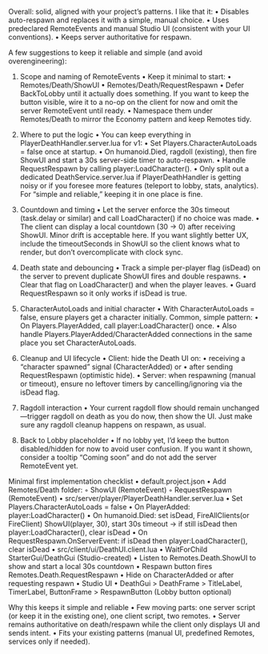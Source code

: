 Overall: solid, aligned with your project’s patterns. I like that it:
•  Disables auto-respawn and replaces it with a simple, manual choice.
•  Uses predeclared RemoteEvents and manual Studio UI (consistent with your UI conventions).
•  Keeps server authoritative for respawn.

A few suggestions to keep it reliable and simple (and avoid overengineering):

1) Scope and naming of RemoteEvents
•  Keep it minimal to start:
•  Remotes/Death/ShowUI
•  Remotes/Death/RequestRespawn
•  Defer BackToLobby until it actually does something. If you want to keep the button visible, wire it to a no-op on the client for now and omit the server RemoteEvent until ready.
•  Namespace them under Remotes/Death to mirror the Economy pattern and keep Remotes tidy.

2) Where to put the logic
•  You can keep everything in PlayerDeathHandler.server.lua for v1:
•  Set Players.CharacterAutoLoads = false once at startup.
•  On humanoid.Died, ragdoll (existing), then fire ShowUI and start a 30s server-side timer to auto-respawn.
•  Handle RequestRespawn by calling player:LoadCharacter().
•  Only split out a dedicated DeathService.server.lua if PlayerDeathHandler is getting noisy or if you foresee more features (teleport to lobby, stats, analytics). For “simple and reliable,” keeping it in one place is fine.

3) Countdown and timing
•  Let the server enforce the 30s timeout (task.delay or similar) and call LoadCharacter() if no choice was made.
•  The client can display a local countdown (30 → 0) after receiving ShowUI. Minor drift is acceptable here. If you want slightly better UX, include the timeoutSeconds in ShowUI so the client knows what to render, but don’t overcomplicate with clock sync.

4) Death state and debouncing
•  Track a simple per-player flag (isDead) on the server to prevent duplicate ShowUI fires and double respawns.
•  Clear that flag on LoadCharacter() and when the player leaves.
•  Guard RequestRespawn so it only works if isDead is true.

5) CharacterAutoLoads and initial character
•  With CharacterAutoLoads = false, ensure players get a character initially. Common, simple pattern:
•  On Players.PlayerAdded, call player:LoadCharacter() once.
•  Also handle Players.PlayerAdded/CharacterAdded connections in the same place you set CharacterAutoLoads.

6) Cleanup and UI lifecycle
•  Client: hide the Death UI on:
•  receiving a “character spawned” signal (CharacterAdded) or
•  after sending RequestRespawn (optimistic hide).
•  Server: when respawning (manual or timeout), ensure no leftover timers by cancelling/ignoring via the isDead flag.

7) Ragdoll interaction
•  Your current ragdoll flow should remain unchanged—trigger ragdoll on death as you do now, then show the UI. Just make sure any ragdoll cleanup happens on respawn, as usual.

8) Back to Lobby placeholder
•  If no lobby yet, I’d keep the button disabled/hidden for now to avoid user confusion. If you want it shown, consider a tooltip “Coming soon” and do not add the server RemoteEvent yet.

Minimal first implementation checklist
•  default.project.json
•  Add Remotes/Death folder:
◦  ShowUI (RemoteEvent)
◦  RequestRespawn (RemoteEvent)
•  src/server/player/PlayerDeathHandler.server.lua
•  Set Players.CharacterAutoLoads = false
•  On PlayerAdded: player:LoadCharacter()
•  On humanoid.Died: set isDead, FireAllClients(or FireClient) ShowUI(player, 30), start 30s timeout → if still isDead then player:LoadCharacter(), clear isDead
•  On RequestRespawn.OnServerEvent: if isDead then player:LoadCharacter(), clear isDead
•  src/client/ui/DeathUI.client.lua
•  WaitForChild StarterGui/DeathGui (Studio-created)
•  Listen to Remotes.Death.ShowUI to show and start a local 30s countdown
•  Respawn button fires Remotes.Death.RequestRespawn
•  Hide on CharacterAdded or after requesting respawn
•  Studio UI
•  DeathGui > DeathFrame > TitleLabel, TimerLabel, ButtonFrame > RespawnButton (Lobby button optional)

Why this keeps it simple and reliable
•  Few moving parts: one server script (or keep it in the existing one), one client script, two remotes.
•  Server remains authoritative on death/respawn while the client only displays UI and sends intent.
•  Fits your existing patterns (manual UI, predefined Remotes, services only if needed).